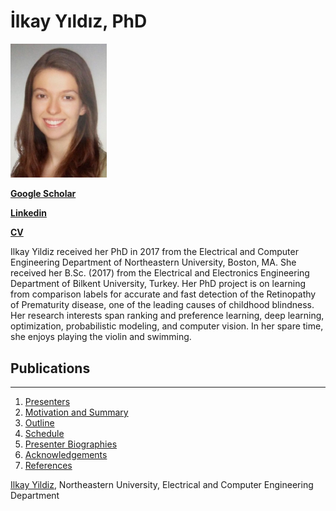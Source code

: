 
# İlkay Yıldız, PhD 

<img src="ilkayyildiz.jpg" width="154"/>   

[**Google Scholar**](https://scholar.google.com/citations?user=rXGU5mYAAAAJ&hl=en) 

[**Linkedin**](https://www.linkedin.com/in/ilkay-y%C4%B1ld%C4%B1z/)  

<a href="Yildiz_CV_after_PhD.pdf">**CV**</a>

Ilkay Yildiz received her PhD in 2017 from the Electrical and Computer Engineering Department of Northeastern University, Boston, MA. She received her B.Sc. (2017) from the Electrical and Electronics Engineering Department of Bilkent University, Turkey. Her PhD project is on learning from comparison labels for accurate and fast detection of the Retinopathy of Prematurity disease, one of the leading causes of childhood blindness. Her research interests span ranking and preference learning, deep learning, optimization, probabilistic modeling, and computer vision. In her spare time, she enjoys playing the violin and swimming.

## Publications

-----


 1. [Presenters](#presenters)
 2. [Motivation and Summary](#motivation-and-summary)
 3. [Outline](#outline)
 4. [Schedule](#schedule)
 5. [Presenter Biographies](#presenter-biographies)
 6. [Acknowledgements](#acknowledgements)
 7. [References](#references)

[Ilkay Yildiz](https://www.linkedin.com/in/ilkay-y%C4%B1ld%C4%B1z/), Northeastern University, Electrical and Computer Engineering Department







